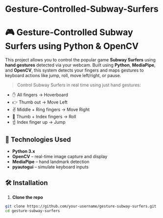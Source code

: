 # Gesture-Controlled-Subway-Surfers

# 🎮 Gesture-Controlled Subway Surfers using Python & OpenCV

This project allows you to control the popular game **Subway Surfers** using **hand gestures** detected via your webcam. Built using **Python**, **MediaPipe**, and **OpenCV**, this system detects your fingers and maps gestures to keyboard actions like jump, roll, move left/right, or pause.


> Control Subway Surfers in real time using just hand gestures:
- ✋ All fingers → Hoverboard 
- 👉 Thumb out → Move Left  
- ✌️ Middle + Ring fingers → Move Right  
- 👊 Thumb + Index fingers → Roll  
- ☝️ Index finger up → Jump  

## 🧠 Technologies Used

- **Python 3.x**
- **OpenCV** – real-time image capture and display  
- **MediaPipe** – hand landmark detection  
- **pyautogui** – simulate keyboard inputs  

## 🛠️ Installation

1. **Clone the repo**  
```bash
git clone https://github.com/your-username/gesture-subway-surfers.git
cd gesture-subway-surfers
 
